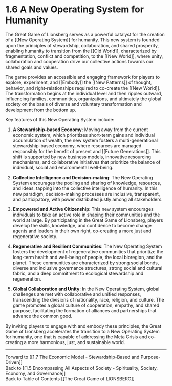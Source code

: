 # 1.6 A New Operating System for Humanity

The Great Game of Lionsberg serves as a powerful catalyst for the creation of a [[New Operating System]] for humanity. This new system is founded upon the principles of stewardship, collaboration, and shared prosperity, enabling humanity to transition from the [[Old World]], characterized by fragmentation, conflict and competition, to the [[New World]], where unity, collaboration and cooperation drive our collective actions towards our shared goals and values. 

The game provides an accessible and engaging framework for players to explore, experiment, and [[Embody]] the [[New Patterns]] of thought, behavior, and right-relationships required to co-create the [[New World]]. The transformation begins at the individual level and then ripples outward, influencing families, communities, organizations, and ultimately the global society on the basis of diverse and voluntary transformation and development from the bottom up. 

Key features of this New Operating System include:

1.  **A Stewardship-based Economy**: Moving away from the current economic system, which prioritizes short-term gains and individual accumulation of wealth, the new system fosters a multi-generational stewardship-based economy, where resources are managed responsibly for the benefit of present and [[Future Generations]].  This shift is supported by new business models, innovative resourcing mechanisms, and collaborative initiatives that prioritize the balance of individual, social and environmental well-being.
    
2.  **Collective Intelligence and Decision-making**: The New Operating System encourages the pooling and sharing of knowledge, resources, and ideas, tapping into the collective intelligence of humanity. In this new paradigm, decision-making processes are inclusive, transparent, and participatory, with power distributed justly among all stakeholders.
    
3.  **Empowered and Active Citizenship**: This new system encourages individuals to take an active role in shaping their communities and the world at large. By participating in the Great Game of Lionsberg, players develop the skills, knowledge, and confidence to become change agents and leaders in their own right, co-creating a more just and regenerative society.
    
4.  **Regenerative and Resilient Communities**: The New Operating System fosters the development of regenerative communities that prioritize the long-term health and well-being of people, the local bioregion, and the planet. These communities are characterized by strong social bonds, diverse and inclusive governance structures, strong social and cultural fabric, and a deep commitment to ecological stewardship and regeneration.
    
5.  **Global Collaboration and Unity**: In the New Operating System, global challenges are met with collaborative and unified responses, transcending the divisions of nationality, race, religion, and culture. The game promotes a global culture of cooperation, empathy, and shared purpose, facilitating the formation of alliances and partnerships that advance the common good.
    

By inviting players to engage with and embody these principles, the Great Game of Lionsberg accelerates the transition to a New Operating System for humanity, one that is capable of addressing the Meta Crisis and co-creating a more harmonious, just, and sustainable world.

____

Forward to [[1.7 The Economic Model - Stewardship-Based and Purpose-Driven]]    
Back to [[1.5 Encompassing All Aspects of Society - Spirituality, Society, Economy, and Governance]]  
Back to Table of Contents [[The Great Game of LIONSBERG]]  